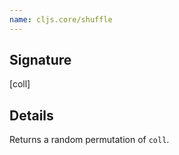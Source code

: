 ```yaml
---
name: cljs.core/shuffle
---
```


## Signature
[coll]


## Details

Returns a random permutation of `coll`.
